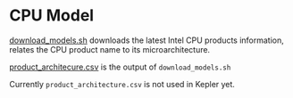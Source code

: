 # CPU Model

[download_models.sh](./download_models.sh) downloads the latest Intel CPU
products information, relates the CPU product name to its microarchitecture.

[product_architecure.csv](./product_architecure.csv) is the output of
`download_models.sh`

Currently `product_architecture.csv` is not used in Kepler yet.
